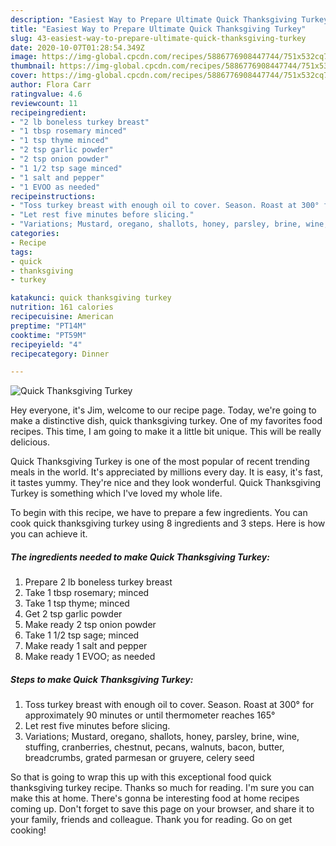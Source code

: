 ```yaml
---
description: "Easiest Way to Prepare Ultimate Quick Thanksgiving Turkey"
title: "Easiest Way to Prepare Ultimate Quick Thanksgiving Turkey"
slug: 43-easiest-way-to-prepare-ultimate-quick-thanksgiving-turkey
date: 2020-10-07T01:28:54.349Z
image: https://img-global.cpcdn.com/recipes/5886776908447744/751x532cq70/quick-thanksgiving-turkey-recipe-main-photo.jpg
thumbnail: https://img-global.cpcdn.com/recipes/5886776908447744/751x532cq70/quick-thanksgiving-turkey-recipe-main-photo.jpg
cover: https://img-global.cpcdn.com/recipes/5886776908447744/751x532cq70/quick-thanksgiving-turkey-recipe-main-photo.jpg
author: Flora Carr
ratingvalue: 4.6
reviewcount: 11
recipeingredient:
- "2 lb boneless turkey breast"
- "1 tbsp rosemary minced"
- "1 tsp thyme minced"
- "2 tsp garlic powder"
- "2 tsp onion powder"
- "1 1/2 tsp sage minced"
- "1 salt and pepper"
- "1 EVOO as needed"
recipeinstructions:
- "Toss turkey breast with enough oil to cover. Season. Roast at 300° for approximately 90 minutes or until thermometer reaches 165°"
- "Let rest five minutes before slicing."
- "Variations; Mustard, oregano, shallots, honey, parsley, brine, wine, stuffing, cranberries, chestnut, pecans, walnuts, bacon, butter, breadcrumbs, grated parmesan or gruyere, celery seed"
categories:
- Recipe
tags:
- quick
- thanksgiving
- turkey

katakunci: quick thanksgiving turkey 
nutrition: 161 calories
recipecuisine: American
preptime: "PT14M"
cooktime: "PT59M"
recipeyield: "4"
recipecategory: Dinner

---
```



![Quick Thanksgiving Turkey](https://img-global.cpcdn.com/recipes/5886776908447744/751x532cq70/quick-thanksgiving-turkey-recipe-main-photo.jpg)

Hey everyone, it's Jim, welcome to our recipe page. Today, we're going to make a distinctive dish, quick thanksgiving turkey. One of my favorites food recipes. This time, I am going to make it a little bit unique. This will be really delicious.

Quick Thanksgiving Turkey is one of the most popular of recent trending meals in the world. It's appreciated by millions every day. It is easy, it's fast, it tastes yummy. They're nice and they look wonderful. Quick Thanksgiving Turkey is something which I've loved my whole life.




To begin with this recipe, we have to prepare a few ingredients. You can cook quick thanksgiving turkey using 8 ingredients and 3 steps. Here is how you can achieve it.

<!--inarticleads1-->

##### The ingredients needed to make Quick Thanksgiving Turkey:

1. Prepare 2 lb boneless turkey breast
1. Take 1 tbsp rosemary; minced
1. Take 1 tsp thyme; minced
1. Get 2 tsp garlic powder
1. Make ready 2 tsp onion powder
1. Take 1 1/2 tsp sage; minced
1. Make ready 1 salt and pepper
1. Make ready 1 EVOO; as needed




<!--inarticleads2-->

##### Steps to make Quick Thanksgiving Turkey:

1. Toss turkey breast with enough oil to cover. Season. Roast at 300° for approximately 90 minutes or until thermometer reaches 165°
1. Let rest five minutes before slicing.
1. Variations; Mustard, oregano, shallots, honey, parsley, brine, wine, stuffing, cranberries, chestnut, pecans, walnuts, bacon, butter, breadcrumbs, grated parmesan or gruyere, celery seed




So that is going to wrap this up with this exceptional food quick thanksgiving turkey recipe. Thanks so much for reading. I'm sure you can make this at home. There's gonna be interesting food at home recipes coming up. Don't forget to save this page on your browser, and share it to your family, friends and colleague. Thank you for reading. Go on get cooking!
